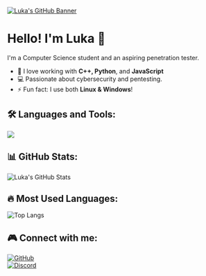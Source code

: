 [![Luka's GitHub Banner](https://github.com/lukaxdq/lukaxdq/blob/main/banner.png)](https://github.com/lukaxdq)
# Hello! I'm Luka 👋

I'm a Computer Science student and an aspiring penetration tester.  

- 🔹 I love working with **C++, Python**, and **JavaScript**  
- 💻 Passionate about cybersecurity and pentesting.  
- ⚡ Fun fact: I use both **Linux & Windows**!  

## 🛠 Languages and Tools:
<p align="left">
  <img src="https://skillicons.dev/icons?i=cpp,py,js,linux,windows,git" />
</p>

## 📊 GitHub Stats:
![Luka's GitHub Stats](https://github-readme-stats.vercel.app/api?username=lukaxdq&show_icons=true&theme=dark)

## 🔥 Most Used Languages:
![Top Langs](https://github-readme-stats.vercel.app/api/top-langs/?username=lukaxdq&layout=compact&theme=dark)

## 🎮 Connect with me:
[![GitHub](https://img.shields.io/badge/GitHub-lukaxdq-181717?style=flat&logo=github)](https://github.com/lukaxdq)  
[![Discord](https://img.shields.io/badge/Discord-Luka-5865F2?style=flat&logo=discord)](https://discordapp.com/users/998585779804708864)

